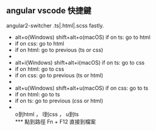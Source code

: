 ## angular vscode 快捷鍵<br/>
angular2-switcher .ts|.html|.scss fastly.<br/>
* alt+o(Windows) shift+alt+o(macOS) if on ts: go to html<br/>
* if on css: go to html<br/>
* if on html: go to previous (ts or css)<br/>
*  <br/>
* alt+i(Windows) shift+alt+i(macOS) if on ts: go to css<br/>
* if on html: go to css<br/>
* if on css: go to previous (ts or html)<br/>
*  <br/>
* alt+u(Windows) shift+alt+u(macOS) if on css: go to ts<br/>
* if on html: go to ts<br/>
* if on ts: go to previous (css or html)<br/>
*  <br/>
o到html ， I到css  ， u到ts<br/>
*** 點到路徑 Fn + F12 直接到檔案<br/>
